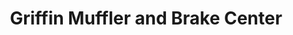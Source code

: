---
title: "Griffin Muffler and Brake Center"
url: /fort-madison/griffin-muffler-and-brake-center/
shop: car repair
---